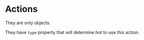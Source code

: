 # Actions

They are only objects.

They have `type` property that will determine hot to use this action.
